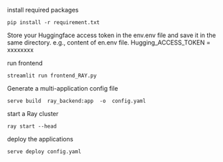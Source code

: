 install required packages
```
pip install -r requirement.txt
```
Store your Huggingface access token in the env.env file and save it in the same directory. 
e.g., content of en.env file.
Hugging_ACCESS_TOKEN = xxxxxxxx

run frontend 
```
streamlit run frontend_RAY.py
```

Generate a multi-application config file 

```
serve build  ray_backend:app  -o  config.yaml
```

start a Ray cluster

```
ray start --head
```
deploy the applications

```
serve deploy config.yaml
```
